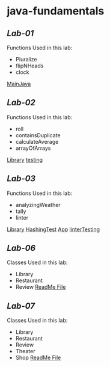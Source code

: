 # java-fundamentals

## *Lab-01*

Functions Used in this lab:
- Pluralize 
- flipNHeads
- clock

[MainJava](./basics/Main.java)

## *Lab-02*

Functions Used in this lab:
- roll
- containsDuplicate
- calculateAverage
- arrayOfArrays

[Library](./basicLibrary/lib/src/main/java/basiclibrary/Library.java)
[testing](./basicLibrary/lib/src/test/java/basiclibrary/LibraryTest.java)

## *Lab-03*

Functions Used in this lab:
- analyzingWeather
- tally
- linter


[Library](./basicLibrary/lib/src/main/java/basiclibrary/Library.java)
[HashingTest](./basicLibrary/lib/src/test/java/basiclibrary/LibraryTest.java)
[App](./linter/app/src/main/java/linter/App.java)
[linterTesting](./linter/app/src/test/java/linter/AppTest.java)


## *Lab-06*

Classes Used in this lab:
- Library
- Restaurant
- Review
[ReadMe File](./inheritance/lib/src/main/java/inheritance)

## *Lab-07*

Classes Used in this lab:
- Library
- Restaurant
- Review
- Theater
- Shop
[ReadMe File](./inheritance/lib/src/main/java/inheritance/READMELab7.md)




